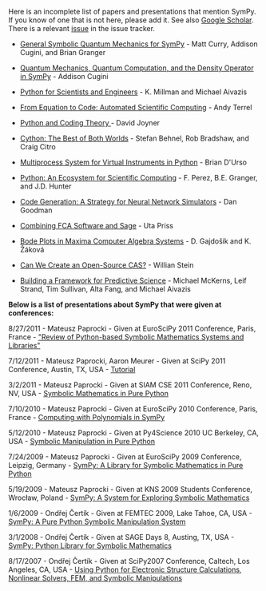 Here is an incomplete list of papers and presentations that mention SymPy.  If you know of one that is not here, please add it.  See also [Google Scholar](http://scholar.google.com/scholar?q=sympy&hl=en&btnG=Search&as_sdt=1%2C32&as_sdtp=on).  There is a relevant [issue](http://code.google.com/p/sympy/issues/detail?id=2800) in the issue tracker.

- [General Symbolic Quantum Mechanics for SymPy](http://meetings.aps.org/Meeting/CAL10/Event/135895) - Matt Curry, Addison Cugini, and Brian Granger

- [Quantum Mechanics, Quantum Computation, and the Density Operator in SymPy](http://digitalcommons.calpoly.edu/physsp/38/) - Addison Cugini

- [Python for Scientists and Engineers](http://www.computer.org/csdl/mags/cs/2011/02/mcs2011020009.html) - K. Millman and Michael Aivazis

- [From Equation to Code: Automated Scientific Computing](http://andy.terrel.us/Professional/papers_and_talks/Terrel2011.pdf) - Andy Terrel

- [Python and Coding Theory ](http://www.usna.edu/Users/math/wdj/teach/sm450/sm450_python-notes3.pdf) - David Joyner

- [Cython: The Best of Both Worlds](http://sage.math.washington.edu/tmp/stein-cise-comments-may22.pdf#page=29) - Stefan Behnel, Rob Bradshaw, and Craig Citro

- [Multiprocess System for Virtual Instruments in Python](http://conference.scipy.org/proceedings/SciPy2009/paper_12/full_text.pdf) - Brian D'Urso

- [Python: An Ecosystem for Scientific Computing](http://ieeexplore.ieee.org/xpl/freeabs_all.jsp?arnumber=5582063) - F. Perez, B.E. Granger, and J.D. Hunter

- [Code Generation: A Strategy for Neural Network Simulators](http://www.springerlink.com/content/12614h7817602680/) - Dan Goodman

- [Combining FCA Software and Sage](http://researchrepository.napier.ac.uk/3939/1/cla10.pdf) - Uta Priss

- [Bode Plots in Maxima Computer Algebra Systems](http://www.kirp.chtf.stuba.sk/pc11/data/papers/075.pdf) - D. Gajdošík and K. Žáková

- [Can We Create an Open-Source CAS?](http://wstein.org/talks/2008-issac/abstract/ist08-stein.pdf) - Willian Stein

- [Building a Framework for Predictive Science](http://www.cacr.caltech.edu/~mmckerns/McKerns2011_proc_10th_scipy_conf.pdf) - Michael McKerns, Leif Strand, Tim Sullivan, Alta Fang, and Michael Aivazis


**Below is a list of presentations about SymPy that were given at conferences:**

8/27/2011 - Mateusz Paprocki - Given at EuroSciPy 2011 Conference, Paris, France - ["Review of Python-based Symbolic Mathematics Systems and Libraries"](http://sympy.googlecode.com/svn/materials/presentations/euroscipy2011.pdf)

7/12/2011 - Mateusz Paprocki, Aaron Meurer - Given at SciPy 2011 Conference, Austin, TX, USA - [Tutorial](http://mattpap.github.com/scipy-2011-tutorial/html/index.html)

3/2/2011 - Mateusz Paprocki - Given at SIAM CSE 2011 Conference, Reno, NV, USA  - [Symbolic Mathematics in Pure Python](http://sympy.googlecode.com/svn/materials/presentations/siamcse2011.pdf)

7/10/2010 - Mateusz Paprocki - Given at EuroSciPy 2010 Conference, Paris, France   - [Computing with Polynomials in SymPy](http://sympy.googlecode.com/svn/materials/presentations/euroscipy2010.pdf)

5/12/2010 - Mateusz Paprocki - Given at Py4Science 2010 UC Berkeley, CA, USA - [Symbolic Manipulation in Pure Python](http://sympy.googlecode.com/svn/materials/presentations/py4science2010.pdf)

7/24/2009 - Mateusz Paprocki - Given at EuroSciPy 2009 Conference, Leipzig, Germany  - [SymPy: A Library for Symbolic Mathematics in Pure Python](http://sympy.googlecode.com/svn/materials/presentations/euroscipy2009.pdf)

5/19/2009 - Mateusz Paprocki - Given at KNS 2009 Students Conference, Wrocław, Poland - [SymPy: A System for Exploring Symbolic Mathematics](http://sympy.googlecode.com/svn/materials/presentations/kns2009.pdf)

1/6/2009 - Ondřej Čertík - Given at FEMTEC 2009, Lake Tahoe, CA, USA - [SymPy: A Pure Python Symbolic Manipulation System](http://sympy.googlecode.com/svn/materials/presentations/femtec2009.pdf)

3/1/2008 - Ondřej Čertík - Given at SAGE Days 8, Austing, TX, USA  - [SymPy: Python Library for Symbolic Mathematics](http://sympy.googlecode.com/svn/materials/presentations/SD8.pdf)

8/17/2007 - Ondřej Čertík - Given at SciPy2007 Conference, Caltech, Los Angeles, CA, USA - [Using Python for Electronic Structure Calculations, Nonlinear Solvers, FEM, and Symbolic Manipulations](http://sympy.googlecode.com/svn/materials/presentations/scipy2007.pdf)
